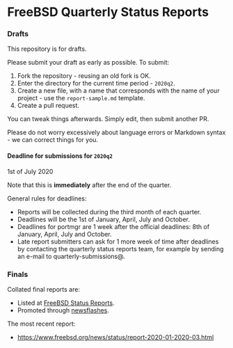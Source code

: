 FreeBSD Quarterly Status Reports
================================

### Drafts

This repository is for drafts. 

Please submit your draft as early as possible. To submit:

1. Fork the repository - reusing an old fork is OK.
2. Enter the directory for the current time period - `2020q2`.
3. Create a new file, with a name that corresponds with the name of
   your project - use the `report-sample.md` template.
4. Create a pull request.

You can tweak things afterwards. Simply edit, then submit another PR.

Please do not worry excessively about language errors or Markdown
syntax - we can correct things for you.

#### Deadline for submissions for `2020q2`

1st of July 2020

Note that this is **immediately** after the end of the quarter.

General rules for deadlines: 

* Reports will be collected during the third month of each quarter.
* Deadlines will be the 1st of January, April, July and October.
* Deadlines for portmgr are 1 week after the official deadlines:
  8th of January, April, July and October.
* Late report submitters can ask for 1 more week of time after
  deadlines by contacting the quarterly status reports team, for
  example by sending an e-mail to quarterly-submissions@.

### Finals

Collated final reports are: 

* Listed at [FreeBSD Status Reports](https://www.freebsd.org/news/status/).
* Promoted through [newsflashes](https://www.freebsd.org/news/newsflash.html). 

The most recent report:

* https://www.freebsd.org/news/status/report-2020-01-2020-03.html

